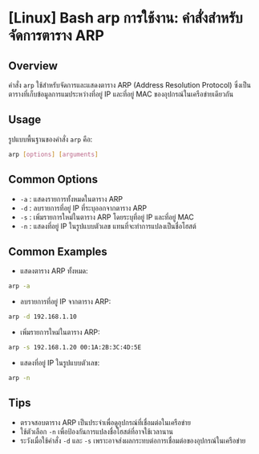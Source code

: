 # [Linux] Bash arp การใช้งาน: คำสั่งสำหรับจัดการตาราง ARP

## Overview
คำสั่ง `arp` ใช้สำหรับจัดการและแสดงตาราง ARP (Address Resolution Protocol) ซึ่งเป็นตารางที่เก็บข้อมูลการแมประหว่างที่อยู่ IP และที่อยู่ MAC ของอุปกรณ์ในเครือข่ายเดียวกัน

## Usage
รูปแบบพื้นฐานของคำสั่ง `arp` คือ:

```bash
arp [options] [arguments]
```

## Common Options
- `-a` : แสดงรายการทั้งหมดในตาราง ARP
- `-d` : ลบรายการที่อยู่ IP ที่ระบุออกจากตาราง ARP
- `-s` : เพิ่มรายการใหม่ในตาราง ARP โดยระบุที่อยู่ IP และที่อยู่ MAC
- `-n` : แสดงที่อยู่ IP ในรูปแบบตัวเลข แทนที่จะทำการแปลงเป็นชื่อโฮสต์

## Common Examples
- แสดงตาราง ARP ทั้งหมด:
```bash
arp -a
```

- ลบรายการที่อยู่ IP จากตาราง ARP:
```bash
arp -d 192.168.1.10
```

- เพิ่มรายการใหม่ในตาราง ARP:
```bash
arp -s 192.168.1.20 00:1A:2B:3C:4D:5E
```

- แสดงที่อยู่ IP ในรูปแบบตัวเลข:
```bash
arp -n
```

## Tips
- ตรวจสอบตาราง ARP เป็นประจำเพื่อดูอุปกรณ์ที่เชื่อมต่อในเครือข่าย
- ใช้ตัวเลือก `-n` เพื่อป้องกันการแปลงชื่อโฮสต์ที่อาจใช้เวลานาน
- ระวังเมื่อใช้คำสั่ง `-d` และ `-s` เพราะอาจส่งผลกระทบต่อการเชื่อมต่อของอุปกรณ์ในเครือข่าย